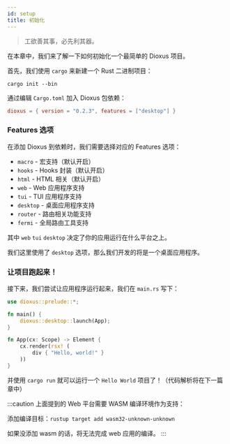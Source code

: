 ```yaml
---
id: setup
title: 初始化
---
```


> 工欲善其事，必先利其器。

在本章中，我们来了解一下如何初始化一个最简单的 Dioxus 项目。

首先，我们使用 `cargo` 来新建一个 Rust 二进制项目：

```shell
cargo init --bin
```

通过编辑 `Cargo.toml` 加入 Dioxus 包依赖：

```toml
dioxus = { version = "0.2.3", features = ["desktop"] }
```

### Features 选项

在添加 Dioxus 到依赖时，我们需要选择对应的 Features 选项：

- `macro` - 宏支持（默认开启）
- `hooks` - Hooks 封装（默认开启）
- `html` - HTML 相关（默认开启）
- `web` - Web 应用程序支持
- `tui` - TUI 应用程序支持
- `desktop` - 桌面应用程序支持
- `router` - 路由相关功能支持
- `fermi` - 全局路由工具支持

其中 `web` `tui` `desktop` 决定了你的应用运行在什么平台之上。

我们这里使用了 `desktop` 选项，那么我们开发的将是一个桌面应用程序。

### 让项目跑起来！

接下来，我们尝试让应用程序运行起来，我们在 `main.rs` 写下：

```rust
use dioxus::prelude::*;

fn main() {
    dioxus::desktop::launch(App);
}

fn App(cx: Scope) -> Element {
    cx.render(rsx! (
        div { "Hello, world!" }
    ))
}
```

并使用 `cargo run` 就可以运行一个 `Hello World` 项目了！（代码解析将在下一篇章中）

:::caution
上面提到的 Web 平台需要 WASM 编译环境作为支持：

添加编译目标：`rustup target add wasm32-unknown-unknown`

如果没添加 wasm 的话，将无法完成 web 应用的编译。
:::